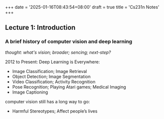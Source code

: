+++
date = '2025-01-16T08:43:54+08:00'
draft = true
title = 'Cs231n Notes'
+++
## Lecture 1: Introduction
### A brief history of computer vision and deep learning
_thought: what's vision; broader; sencing; next-step?_

2012 to Present: Deep Learning is Everywhere:
- Image Classification; Image Retrieval
- Object Detection; Image Segmentation
- Video Classification; Activity Recognition
- Pose Recognition; Playing Atari games; Medical Imaging
- Image Captioning


computer vision still has a long way to go:
- Harmful Stereotypes; Affect people’s lives
